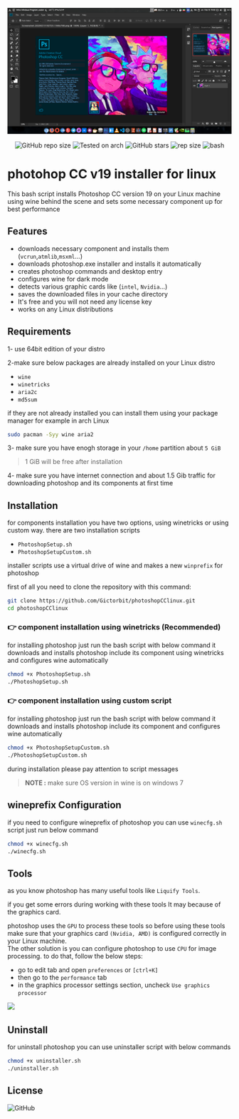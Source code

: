 
<div align="center" class="tip" markdown="1" style>

![screenshot](images/Screenshot.png)

![GitHub repo size](https://img.shields.io/github/license/Gictorbit/photoshopCClinux?style=flat) ![Tested on arch](https://img.shields.io/badge/Tested%20on-Archlinux-brightgreen)
![GitHub stars](https://img.shields.io/github/stars/Gictorbit/photoshopCClinux?style=sad) ![rep size](https://img.shields.io/github/repo-size/gictorbit/photoshopCClinux) ![bash](https://img.shields.io/badge/bash-5.0.11-yellowgreen)
</div>

# photohop CC v19 installer for linux
This bash script installs Photoshop CC version 19 on your Linux machine using wine behind the scene
and sets some necessary component up for best performance

## Features
* downloads necessary component and installs them (`vcrun`,`atmlib`,`msxml`...)
* downloads photoshop.exe installer and installs it automatically
* creates photoshop commands and desktop entry
* configures wine for dark mode
* detects various graphic cards like (`intel`, `Nvidia`...)
* saves the downloaded files in your cache directory
* It's free and you will not need any license key
* works on any Linux distributions

## Requirements
1- use 64bit edition of your distro

2-make sure below packages are already installed on your Linux distro
* `wine`
* `winetricks`
* `aria2c`
* `md5sum`


if they are not already installed you can install them using your package manager for example in arch Linux
```bash
sudo pacman -Syy wine aria2
``` 
3- make sure you have enogh storage in your `/home` partition about `5 GiB`
> 1 GiB will be free after installation

4- make sure you have internet connection and about 1.5 Gib traffic for downloading photoshop and its components at first time

## Installation
for components installation you have two options, using winetricks or using custom way.
there are two installation scripts

* `PhotoshopSetup.sh`
* `PhotoshopSetupCustom.sh`

installer scripts use a virtual drive of wine and makes a new `winprefix` for photoshop

first of all you need to clone the repository with this command:
```bash
git clone https://github.com/Gictorbit/photoshopCClinux.git
cd photoshopCClinux
```
### :point_right: component installation using winetricks (Recommended)
for installing photoshop just run the bash script with below command it downloads and installs photoshop include its component using winetricks and configures wine automatically

```bash
chmod +x PhotoshopSetup.sh
./PhotoshopSetup.sh
```

### :point_right: component installation using custom script
for installing photoshop just run the bash script with below command it downloads and installs photoshop include its component and configures wine automatically

```bash
chmod +x PhotoshopSetupCustom.sh
./PhotoshopSetupCustom.sh
```

during installation please pay attention to script messages

> **NOTE :** make sure OS version in wine is on windows 7

## wineprefix Configuration
if you need to configure wineprefix of photoshop you can use `winecfg.sh` script just run below command
```bash
chmod +x winecfg.sh
./winecfg.sh
```
## Tools
as you know photoshop has many useful tools like `Liquify Tools`.</br>

if you get some errors during working with these tools
It may because of the graphics card.</br>

photoshop uses the `GPU` to process these tools so before using these tools make sure that your graphics card `(Nvidia, AMD)` is configured correctly in your Linux machine.
</br>The other solution is you can configure photoshop to use `CPU` for image processing. to do that, follow the below steps:

* go to edit tab and open `preferences` or `[ctrl+K]`
* then go to the `performance` tab
* in the graphics processor settings section, uncheck `Use graphics processor`

![](https://user-images.githubusercontent.com/34630603/80861998-117b7a80-8c87-11ea-8f56-079f43dfafd9.png)


## Uninstall
for uninstall photoshop you can use uninstaller script with below commands

```bash
chmod +x uninstaller.sh
./uninstaller.sh
```


## License
![GitHub](https://img.shields.io/github/license/Gictorbit/photoshopCClinux?style=for-the-badge)
